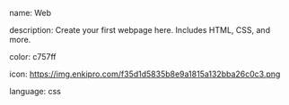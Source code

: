 name: Web

description: Create your first webpage here. Includes HTML, CSS, and more.

color: c757ff

icon: https://img.enkipro.com/f35d1d5835b8e9a1815a132bba26c0c3.png

language: css
